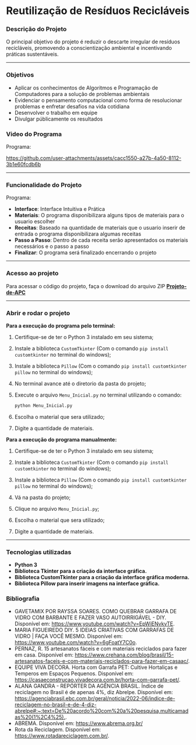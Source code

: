 # Reutilização de Resíduos Recicláveis

### Descrição do Projeto
O principal objetivo do projeto é reduzir o descarte irregular de resíduos  
recicláveis, promovendo a conscientização ambiental e incentivando práticas 
sustentáveis.

---
### Objetivos
- Aplicar os conhecimentos de Algoritmos e Programação de Computadores para a solução de problemas ambientais
- Evidenciar o pensamento computacional como forma de resolucionar problemas e enfretar desafios na vida cotidiana
- Desenvolver o trabalho em equipe
- Divulgar públicamente os resultados

### Video do Programa
Programa:

https://github.com/user-attachments/assets/cacc1550-a27b-4a50-8112-3b1e60fcdb6b


---

### Funcionalidade do Projeto
Programa:
- **Interface**: Interface Intuitiva e Prática
- **Materiais**: O programa disponibilizara alguns tipos de materiais para o usuario escolher
- **Receitas**: Baseado na quantidade de materiais que o usuario inserir de entrada o programa disponibilizara algumas receitas
- **Passo a Passo**: Dentro de cada receita serão apresentados os materiais necessários e o passo a passo
- **Finalizar**: O programa será finalizado encerrando o projeto
---

### Acesso ao projeto

Para acessar o código do projeto, faça o download do arquivo ZIP [**Projeto-de-APC**](https://github.com/HDaniloH/Projeto-de-APC)

---

### Abrir e rodar o projeto

**Para a execução do programa pelo terminal:** 
1. Certifique-se de ter o Python 3 instalado em seu sistema;
2. Instale a biblioteca `CustomTkinter` (Com o comando `pip install customtkinter` no terminal do windows);
3. Instale a biblioteca `Pillow` (Com o comando `pip install customtkinter pillow` no terminal do windows);
4. No terminal avance até o diretorio da pasta do projeto;
5. Execute o arquivo `Menu_Inicial.py` no terminal utilizando o comando:

   ```bash
   python Menu_Inicial.py
   ```

6. Escolha o material que sera utilizado;
7. Digite a quantidade de materiais.

**Para a execução do programa manualmente:** 
1. Certifique-se de ter o Python 3 instalado em seu sistema;

2. Instale a biblioteca `CustomTkinter` (Com o comando `pip install customtkinter` no terminal do windows);

3. Instale a biblioteca `Pillow` (Com o comando `pip install customtkinter pillow` no terminal do windows);

4. Vá na pasta do projeto;

5. Clique no arquivo `Menu_Inicial.py`;

6. Escolha o material que sera utilizado;

7. Digite a quantidade de materiais.

---

### Tecnologias utilizadas

- **Python 3**
- **Biblioteca Tkinter para a criação da interface gráfica.**
- **Biblioteca CustomTkinter para a criação da interface gráfica moderna.**
- **Biblioteca Pillow para inserir imagens na interface gráfica.**

### Bibliografia

- GAVETAMIX POR RAYSSA SOARES. COMO QUEBRAR GARRAFA DE VIDRO COM BARBANTE E FAZER VASO AUTOIRRIGÁVEL - DIY. Disponível em: <https://www.youtube.com/watch?v=EpWiENvkvTE>.
- MARIA FIGUEIREDO DIY. 5 IDEIAS CRIATIVAS COM GARRAFAS DE VIDRO | FAÇA VOCÊ MESMO. Disponível em: <https://www.youtube.com/watch?v=6gFoatY7C0o>. 
- PERNAZ, R. 15 artesanatos fáceis e com materiais reciclados para fazer em casa. Disponível em: <https://www.crehana.com/blog/brasil/15-artesanatos-faceis-e-com-materiais-reciclados-para-fazer-em-casaac/>.  
- EQUIPE VIVA DECORA. Horta com Garrafa PET: Cultive Hortaliças e Temperos em Espaços Pequenos. Disponível em: <https://casaeconstrucao.vivadecora.com.br/horta-com-garrafa-pet/>.
- ALANA GANDRA - REPÓRTER DA AGÊNCIA BRASIL. Índice de reciclagem no Brasil é de apenas 4%, diz Abrelpe. Disponível em: <https://agenciabrasil.ebc.com.br/geral/noticia/2022-06/indice-de-reciclagem-no-brasil-e-de-4-diz-abrelpe#:~:text=De%20acordo%20com%20a%20pesquisa,multicamadas%20(1%2C4%25).>.
- ABREMA. Disponível em: <https://www.abrema.org.br/>
- Rota da Reciclagem. Disponível em: <https://www.rotadareciclagem.com.br/>. 




